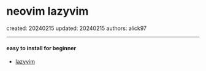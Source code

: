 # neovim lazyvim

created: 20240215 updated: 20240215 authors: alick97

---

#### easy to install for beginner
- [lazyvim](https://www.lazyvim.org/)
